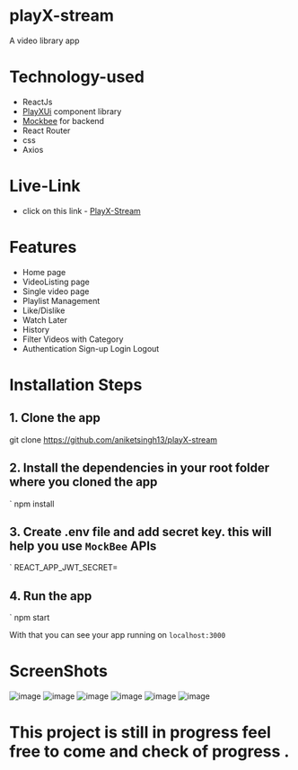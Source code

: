 # playX-stream
 
 A video library app
 # Technology-used
 - ReactJs
-  [PlayXUi](https://playx-ui.netlify.app/index.html) component library
- [Mockbee](https://mockbee.netlify.app/) for backend
- React Router
- css
- Axios

# Live-Link
- click on this link - [PlayX-Stream](https://play-x-stream.vercel.app/)

# Features
- Home page
- VideoListing page
- Single video page
- Playlist Management
- Like/Dislike
- Watch Later
- History
- Filter Videos with Category
- Authentication
Sign-up
Login
Logout

 # Installation Steps
 ##  1. Clone the app

  git clone https://github.com/aniketsingh13/playX-stream

  ## 2. Install the dependencies in your root folder where you cloned the app
 `
npm install
## 3. Create .env file and add secret key. this will help you use `MockBee` APIs
`
REACT_APP_JWT_SECRET=<your-jwt-secret>

## 4. Run the app
`
npm start

With that you can see your app running on `localhost:3000`
# ScreenShots
![image](https://res.cloudinary.com/aniket-singh/image/upload/v1654497044/Images/captures_chrome-capture-2022-4-16_ep48r8.png)
![image](https://res.cloudinary.com/aniket-singh/image/upload/v1654497068/Images/captures_chrome-capture-2022-5-6_1_cum8gx.png)
![image](https://res.cloudinary.com/aniket-singh/image/upload/v1654497092/Images/captures_chrome-capture-2022-5-6_2_iv6nll.png)
![image](https://res.cloudinary.com/aniket-singh/image/upload/v1654497456/Images/captures_chrome-capture-2022-5-6_7_vb34bi.png)
![image](https://res.cloudinary.com/aniket-singh/image/upload/v1654497240/Images/captures_chrome-capture-2022-5-6_6_mamgkg.png)
![image](https://res.cloudinary.com/aniket-singh/image/upload/v1654497200/Images/captures_chrome-capture-2022-5-6_4_g2xbth.png)

# This project is still in progress feel free to come and check of progress .